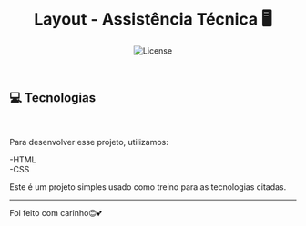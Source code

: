 
<h1 align="center">
 Layout - Assistência Técnica 🖥️
</h1>

<p align="center">
  <img alt="License" src="https://i.ibb.co/n0PVB5s/proejtoahtmlcss.png">
</p>

<br>

</p>

## 💻 Tecnologias


<br>

Para desenvolver esse projeto, utilizamos:

-HTML
<br>
-CSS

Este é um projeto simples usado como treino para as tecnologias citadas.

---

Foi feito com carinho😊💕
